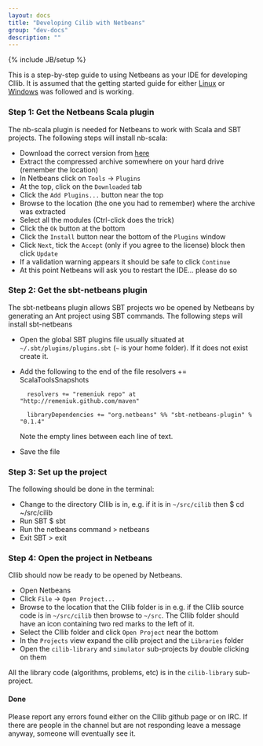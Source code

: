 ```yaml
---
layout: docs
title: "Developing Cilib with Netbeans"
group: "dev-docs"
description: ""
---
```

{% include JB/setup %}

This is a step-by-step guide to using Netbeans as your IDE for developing CIlib.
It is assumed that the getting started guide for either [Linux](getting-started.html) or [Windows](windows-configurations.html) was followed and is working.

### Step 1: Get the Netbeans Scala plugin

The nb-scala plugin is needed for Netbeans to work with Scala and SBT projects.
The following steps will install nb-scala:

- Download the correct version from [here](http://sourceforge.net/projects/erlybird/files/nb-scala/)
- Extract the compressed archive somewhere on your hard drive (remember the location)
- In Netbeans click on `Tools` -> `Plugins`
- At the top, click on the `Downloaded` tab
- Click the `Add Plugins...` button near the top
- Browse to the location (the one you had to remember) where the archive was extracted
- Select all the modules (Ctrl-click does the trick)
- Click the `Ok` button at the bottom
- Click the `Install` button near the bottom of the `Plugins` window
- Click `Next`, tick the `Accept` (only if you agree to the license) block then click `Update`
- If a validation warning appears it should be safe to click `Continue`
- At this point Netbeans will ask you to restart the IDE... please do so


### Step 2: Get the sbt-netbeans plugin

The sbt-netbeans plugin allows SBT projects wo be opened by Netbeans by generating
an Ant project using SBT commands. The following steps will install sbt-netbeans

- Open the global SBT plugins file usually situated at `~/.sbt/plugins/plugins.sbt` 
(`~` is your home folder). If it does not exist create it.
- Add the following to the end of the file
        resolvers += ScalaToolsSnapshots
        
        resolvers += "remeniuk repo" at "http://remeniuk.github.com/maven"
        
        libraryDependencies += "org.netbeans" %% "sbt-netbeans-plugin" % "0.1.4"
    Note the empty lines between each line of text.
- Save the file


### Step 3: Set up the project

The following should be done in the terminal:

- Change to the directory CIlib is in, e.g. if it is in `~/src/cilib` then
        $ cd ~/src/cilib
- Run SBT
        $ sbt
- Run the netbeans command
        > netbeans
- Exit SBT
        > exit


### Step 4: Open the project in Netbeans

CIlib should now be ready to be opened by Netbeans.

- Open Netbeans
- Click `File` -> `Open Project...`
- Browse to the location that the CIlib folder is in e.g. if the CIlib source code
is in `~/src/cilib` then browse to `~/src`. The CIlib folder should have an icon 
containing two red marks to the left of it.
- Select the CIlib folder and click `Open Project` near the bottom
- In the `Projects` view expand the cilib project and the `Libraries` folder
- Open the `cilib-library` and `simulator` sub-projects by double clicking on them

All the library code (algorithms, problems, etc) is in the `cilib-library` sub-project.


#### Done

Please report any errors found either on the CIlib github page or on IRC. If 
there are people in the channel but are not responding leave a message anyway,
someone will eventually see it.



